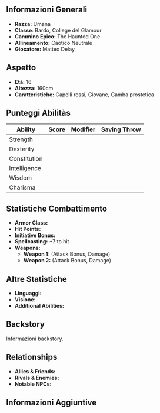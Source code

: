 ## Informazioni Generali
- **Razza:** Umana
- **Classe**: Bardo, College del Glamour
- **Cammino Epico:** The Haunted One
- **Allineamento:** Caotico Neutrale
- **Giocatore:** Matteo Delay

## Aspetto
- **Età:** 16
- **Altezza:** 160cm
- **Caratteristiche:** Capelli rossi, Giovane, Gamba prostetica

## Punteggi Abilitàs
| Ability      | Score | Modifier | Saving Throw |
| ------------ | ----: | -------: | ------------ |
| Strength     |       |          |              |
| Dexterity    |       |          |              |
| Constitution |       |          |              |
| Intelligence |       |          |              |
| Wisdom       |       |          |              |
| Charisma     |       |          |              |

## Statistiche Combattimento
- **Armor Class:** 
- **Hit Points:** 
- **Initiative Bonus:** 
- **Spellcasting:** +7 to hit
- **Weapons:**
  - **Weapon 1:** (Attack Bonus, Damage)
  - **Weapon 2:** (Attack Bonus, Damage)

## Altre Statistiche
- **Linguaggi:** 
- **Visione**:
- **Additional Abilities:** 

## Backstory
Informazioni backstory.

## Relationships
- **Allies & Friends:** 
- **Rivals & Enemies:** 
- **Notable NPCs:** 

## Informazioni Aggiuntive
